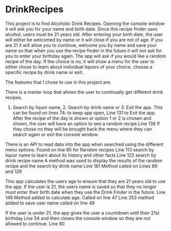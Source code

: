 # DrinkRecipes
This project is to find Alcoholic Drink Recipes. Opening the console window it will ask you for your name and birth date.
Since this recipe finder uses alcohol, users must be 21 years old. After entering your birth date, the user will either be welcomed
by name or it will close if you are not of age. If you are 21 it will allow you to continue, welcome you by name and save
your name so that when you use the recipe finder in the future it will not ask for you to enter your birthday again.
The app will ask if you would like a random recipe of the day. If the choice is no, it will show a menu for the user to either chose
to learn about individual liquors of your choice, choose a specific recipe by drink name or exit. 

The features that I chose to use in this project are:

There is a  master loop that allows the user to continually get different drink recipes. 
1. Search by liquor name, 2. Search by drink name or 3. Exit the app. 
This can be found on lines 74: to keep app open, Line 131 to Exit the app. 
After the recipe of the day is shown or option 1 or 2 is chosen and shown, the user will have an option to see a random recipe.Line 136
If they chose no they will be brought back the menu where they can search again or exit the console window. 


There is an API to read data into the app when searched using the different menu options. 
Found on line 85 for Random recipes 
Line 113 search by liquor name to learn about its history and other facts
Line 122 search by drink recipe name
A method was used to display the results of the random recipe and the search by drink name Line 161
Method called on Lines 89 and 126



This app calculates the users age to ensure that they are 21 years old to use the app. If the user is 21, 
the users name is saved so that they no longer must enter their birth date when they use the Drink Finder in the future. 
Line 148 Method added to calculate age. 
Called on line 47
Line 253 method added to save user name 
called on line 49

If the user is under 21, the app gives the user a countdown until their 21st birthday
Line 54
and then closes the console window so they are 
not allowed to continue. Line 60


